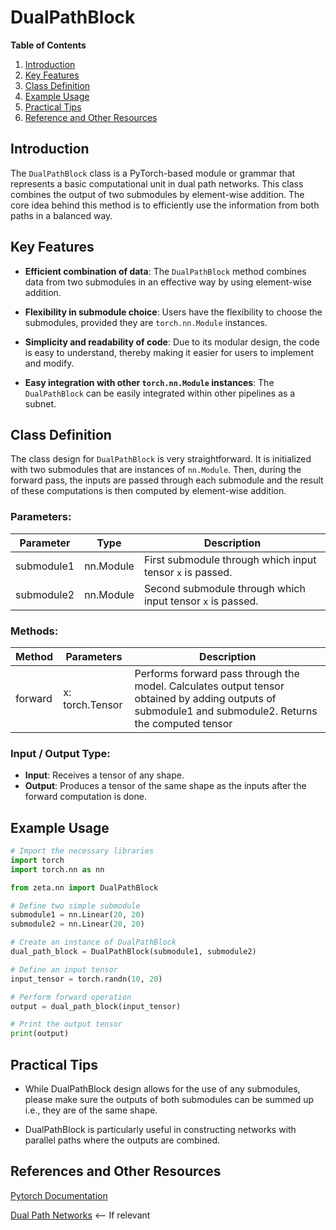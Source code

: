 # DualPathBlock


**Table of Contents**

1. [Introduction](#introduction)
2. [Key Features](#features)
3. [Class Definition](#class-definition)
4. [Example Usage](#examples)
5. [Practical Tips](#tips)
6. [Reference and Other Resources](#resources)

## Introduction <a id="introduction"></a>
The `DualPathBlock` class is a PyTorch-based module or grammar that represents a basic computational unit in dual path networks. This class combines the output of two submodules by element-wise addition. The core idea behind this method is to efficiently use the information from both paths in a balanced way.

## Key Features <a id="features"></a>

- **Efficient combination of data**: The `DualPathBlock` method combines data from two submodules in an effective way by using element-wise addition.

- **Flexibility in submodule choice**: Users have the flexibility to choose the submodules, provided they are `torch.nn.Module` instances.

- **Simplicity and readability of code**: Due to its modular design, the code is easy to understand, thereby making it easier for users to implement and modify.

- **Easy integration with other `torch.nn.Module` instances**: The `DualPathBlock` can be easily integrated within other pipelines as a subnet.

## Class Definition <a id="class-definition"></a>

The class design for `DualPathBlock` is very straightforward. It is initialized with two submodules that are instances of `nn.Module`. Then, during the forward pass, the inputs are passed through each submodule and the result of these computations is then computed by element-wise addition.

### Parameters:

|Parameter|Type|Description|
|---|---|---|
|submodule1|nn.Module|First submodule through which input tensor `x` is passed.|
|submodule2|nn.Module|Second submodule through which input tensor `x` is passed.|

### Methods:

|Method|Parameters|Description|
|---|---|---|
|forward|x: torch.Tensor|Performs forward pass through the model. Calculates output tensor obtained by adding outputs of submodule1 and submodule2. Returns the computed tensor|

### Input / Output Type:

- **Input**: Receives a tensor of any shape.
- **Output**: Produces a tensor of the same shape as the inputs after the forward computation is done.

## Example Usage <a id="examples"></a>

```python
# Import the necessary libraries
import torch
import torch.nn as nn

from zeta.nn import DualPathBlock

# Define two simple submodule
submodule1 = nn.Linear(20, 20)
submodule2 = nn.Linear(20, 20)

# Create an instance of DualPathBlock
dual_path_block = DualPathBlock(submodule1, submodule2)

# Define an input tensor
input_tensor = torch.randn(10, 20)

# Perform forward operation
output = dual_path_block(input_tensor)

# Print the output tensor
print(output)
```
## Practical Tips <a id="tips"></a>

- While DualPathBlock design allows for the use of any submodules, please make sure the outputs of both submodules can be summed up i.e., they are of the same shape.

- DualPathBlock is particularly useful in constructing networks with parallel paths where the outputs are combined. 

## References and Other Resources <a id="resources"></a>
[Pytorch Documentation](https://pytorch.org/docs/stable/generated/torch.nn.Module.html)

[Dual Path Networks](https://arxiv.org/abs/1707.01629) <-- If relevant

